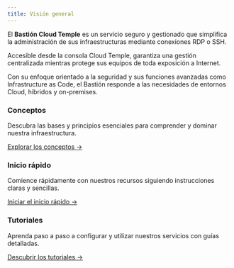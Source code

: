 ```yaml
---
title: Visión general
---
```


El **Bastión Cloud Temple** es un servicio seguro y gestionado que simplifica la administración de sus infraestructuras mediante conexiones RDP o SSH.

Accesible desde la consola Cloud Temple, garantiza una gestión centralizada mientras protege sus equipos de toda exposición a Internet.

Con su enfoque orientado a la seguridad y sus funciones avanzadas como Infrastructure as Code, el Bastión responde a las necesidades de entornos Cloud, híbridos y on-premises.

<div class="card-grid">
  <div class="card">
    <h3>Conceptos</h3>
    <p>Descubra las bases y principios esenciales para comprender y dominar nuestra infraestructura.</p>
    <a href="bastion/concepts" class="card-link">Explorar los conceptos &rarr;</a>
  </div>
  <div class="card">
    <h3>Inicio rápido</h3>
    <p>Comience rápidamente con nuestros recursos siguiendo instrucciones claras y sencillas.</p>
    <a href="bastion/quickstart" class="card-link">Iniciar el inicio rápido &rarr;</a>
  </div>
    <div class="card">
    <h3>Tutoriales</h3>
    <p>Aprenda paso a paso a configurar y utilizar nuestros servicios con guías detalladas.</p>
    <a href="bastion/tutorials" class="card-link">Descubrir los tutoriales &rarr;</a>
  </div>
</div>